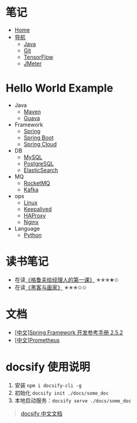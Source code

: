 


# 笔记

- [Home](//blog.kail.xyz)
- [导航](//blog.kail.xyz/docsify)
  - [Java](//blog.kail.xyz/docsify/docs/java)
  - [Git](//blog.kail.xyz/docsify/docs/git)
  - [TensorFlow](//blog.kail.xyz/docsify/docs/tensorflow)
  - [JMeter](//blog.kail.xyz/docsify/docs/jmeter)

# Hello World Example

- Java
  - [Maven](https://hello-world-example.github.io/Maven/)
  - [Guava](https://hello-world-example.github.io/Guava/)
- Framework
  - [Spring](https://hello-world-example.github.io/Spring/)
  - [Spring Boot](https://hello-world-example.github.io/Spring-Boot/)
  - [Spring Cloud](https://hello-world-example.github.io/Spring-Cloud/)
- DB
  - [MySQL](https://hello-world-example.github.io/MySQL/)
  - [PostgreSQL](https://hello-world-example.github.io/PostgreSQL/)
  - [ElasticSearch](https://hello-world-example.github.io/ElasticSearch/)
- MQ
  - [RocketMQ](https://hello-world-example.github.io/RocketMQ/)
  - [Kafka](https://hello-world-example.github.io/Kafka/)
- ops
  - [Linux](https://hello-world-example.github.io/Linux/)
  - [Keepalived](https://hello-world-example.github.io/Keepalived/)
  - [HAProxy](https://hello-world-example.github.io/HAProxy/)
  - [Nginx](https://hello-world-example.github.io/Nginx/)
- Language
  - [Python](https://hello-world-example.github.io/Python/)
  
  

# 读书笔记
- 在读[《格鲁夫给经理人的第一课》](//blog.kail.xyz/docsify/books/《格鲁夫给经理人的第一课》) ✭✭✭✬✩
- 在读[《黑客与画家》](//blog.kail.xyz/docsify/books/《黑客与画家》) ✭✭✭✩✩

# 文档

- [[中文]Spring Framework 开发参考手册 2.5.2 ](http://shouce.jb51.net/spring/)
- [[中文]Prometheus](https://yunlzheng.gitbook.io/prometheus-book/)


# docsify 使用说明

1. 安装 `npm i docsify-cli -g`
2. 初始化 `docsify init ./docs/some_doc`
3. 本地启动服务：`docsify serve ./docs/some_doc`

> [docsify 中文文档](https://docsify.now.sh/zh-cn/)
